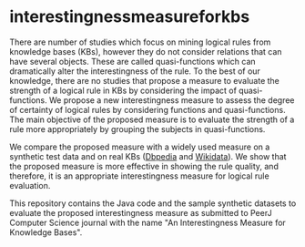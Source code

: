 # interestingnessmeasureforkbs

There are number of studies which focus on mining logical rules from knowledge bases (KBs), however they do not consider relations that can have several objects. These are called quasi-functions which can dramatically alter the interestingness of the rule. To the best of our knowledge, there are no studies that propose a measure to evaluate the strength of a logical rule in KBs by considering the impact of quasi-functions. We propose a new interestingness measure to assess the degree of certainty of logical rules by considering  functions and quasi-functions. The main objective of the proposed measure is to evaluate the strength of a rule more appropriately by grouping the subjects in quasi-functions.

We compare the proposed measure with a widely used measure on a synthetic test data and on real KBs ([Dbpedia](https://dbpedia.org/sparql/Dbpedia) and [Wikidata](https://query.wikidata.org/)). We show that the proposed measure is more effective in showing the rule quality, and therefore, it is an appropriate interestingness measure for logical rule evaluation.

This repository contains the Java code and the sample synthetic datasets to evaluate the proposed interestingness measure as submitted to PeerJ Computer Science journal with the name "An Interestingness Measure for Knowledge Bases".
